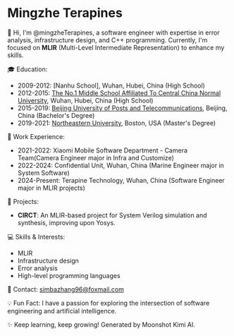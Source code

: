 # Mingzhe Terapines

👋 Hi, I'm @mingzheTerapines, a software engineer with expertise in error analysis, infrastructure design, and C++ programming. Currently, I'm focused on **MLIR** (Multi-Level Intermediate Representation) to enhance my skills.

🎓 Education:
- 2009-2012: [Nanhu School], Wuhan, Hubei, China (High School)
- 2012-2015: [The No.1 Middle School Affiliated To Central China Normal University](https://www.hzsdyfz.com.cn/), Wuhan, Hubei, China (High School)
- 2015-2019: [Beijing University of Posts and Telecommunications](https://www.bupt.edu.cn/), Beijing, China (Bachelor's Degree)
- 2019-2021: [Northeastern University](https://www.northeastern.edu/), Boston, USA (Master's Degree)

💼 Work Experience:
- 2021-2022: Xiaomi Mobile Software Department - Camera Team(Camera Engineer major in Infra and Customize)
- 2022-2024: Confidential Unit, Wuhan, China (Marine Engineer major in System Software)
- 2024-Present: Terapine Technology, Wuhan, China (Software Engineer major in MLIR projects)

🔬 Projects:
- **CIRCT**: An MLIR-based project for System Verilog simulation and synthesis, improving upon Yosys.

💻 Skills & Interests:
- MLIR
- Infrastructure design
- Error analysis
- High-level programming languages

💌 Contact: simbazhang96@foxmail.com

💡 Fun Fact:
I have a passion for exploring the intersection of software engineering and artificial intelligence.

✨ Keep learning, keep growing!
Generated by Moonshot Kimi AI.
